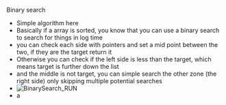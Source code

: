 Binary search
* Simple algorithm here
* Basically if a array is sorted, you know that you can use a binary search to search for things in log time
* you can check each side with pointers and set a mid point between the two, if they are the target return it
* Otherwise you can check if the left side is less than the target, which means target is further down the list
* and the middle is not target, you can simple search the other zone (the right side) only skipping multiple potential searches
* ![BinarySearch_RUN](https://github.com/EthanNgit/leetcodeSolutions/assets/105979510/7fc658bf-f1b7-4036-aabc-715bba7fa817)
* a

